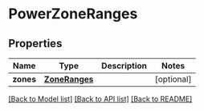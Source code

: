 # PowerZoneRanges

## Properties
Name | Type | Description | Notes
------------ | ------------- | ------------- | -------------
**zones** | [**ZoneRanges**](ZoneRanges.md) |  | [optional] 

[[Back to Model list]](../README.md#documentation-for-models) [[Back to API list]](../README.md#documentation-for-api-endpoints) [[Back to README]](../README.md)

